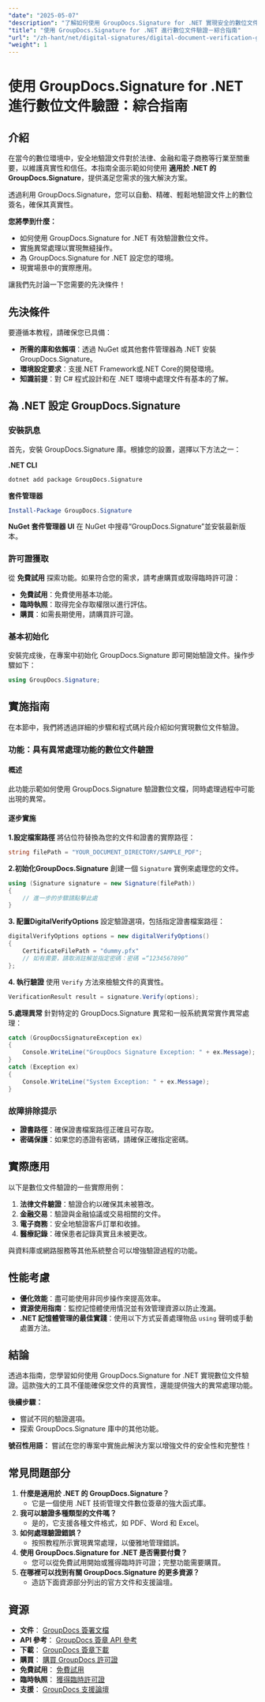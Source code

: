 ```yaml
---
"date": "2025-05-07"
"description": "了解如何使用 GroupDocs.Signature for .NET 實現安全的數位文件驗證。本指南涵蓋安裝、實施和實際應用。"
"title": "使用 GroupDocs.Signature for .NET 進行數位文件驗證－綜合指南"
"url": "/zh-hant/net/digital-signatures/digital-document-verification-groupdocs-signature-dotnet/"
"weight": 1
---
```


# 使用 GroupDocs.Signature for .NET 進行數位文件驗證：綜合指南

## 介紹

在當今的數位環境中，安全地驗證文件對於法律、金融和電子商務等行業至關重要，以維護真實性和信任。本指南全面示範如何使用 **適用於 .NET 的 GroupDocs.Signature**，提供滿足您需求的強大解決方案。

透過利用 GroupDocs.Signature，您可以自動、精確、輕鬆地驗證文件上的數位簽名，確保其真實性。

**您將學到什麼：**
- 如何使用 GroupDocs.Signature for .NET 有效驗證數位文件。
- 實施異常處理以實現無縫操作。
- 為 GroupDocs.Signature for .NET 設定您的環境。
- 現實場景中的實際應用。

讓我們先討論一下您需要的先決條件！

## 先決條件

要遵循本教程，請確保您已具備：
- **所需的庫和依賴項**：透過 NuGet 或其他套件管理器為 .NET 安裝 GroupDocs.Signature。
- **環境設定要求**：支援.NET Framework或.NET Core的開發環境。
- **知識前提**：對 C# 程式設計和在 .NET 環境中處理文件有基本的了解。

## 為 .NET 設定 GroupDocs.Signature

### 安裝訊息

首先，安裝 GroupDocs.Signature 庫。根據您的設置，選擇以下方法之一：

**.NET CLI**
```bash
dotnet add package GroupDocs.Signature
```

**套件管理器**
```powershell
Install-Package GroupDocs.Signature
```

**NuGet 套件管理器 UI**
在 NuGet 中搜尋“GroupDocs.Signature”並安裝最新版本。

### 許可證獲取

從 **免費試用** 探索功能。如果符合您的需求，請考慮購買或取得臨時許可證：
- **免費試用**：免費使用基本功能。
- **臨時執照**：取得完全存取權限以進行評估。
- **購買**：如需長期使用，請購買許可證。

### 基本初始化

安裝完成後，在專案中初始化 GroupDocs.Signature 即可開始驗證文件。操作步驟如下：
```csharp
using GroupDocs.Signature;
```

## 實施指南

在本節中，我們將透過詳細的步驟和程式碼片段介紹如何實現數位文件驗證。

### 功能：具有異常處理功能的數位文件驗證

#### 概述
此功能示範如何使用 GroupDocs.Signature 驗證數位文檔，同時處理過程中可能出現的異常。

#### 逐步實施

**1.設定檔案路徑**
將佔位符替換為您的文件和證書的實際路徑：
```csharp
string filePath = "YOUR_DOCUMENT_DIRECTORY/SAMPLE_PDF";
```

**2.初始化GroupDocs.Signature**
創建一個 `Signature` 實例來處理您的文件。
```csharp
using (Signature signature = new Signature(filePath))
{
    // 進一步的步驟請點擊此處
}
```

**3. 配置DigitalVerifyOptions**
設定驗證選項，包括指定證書檔案路徑：
```csharp
digitalVerifyOptions options = new digitalVerifyOptions()
{
    CertificateFilePath = "dummy.pfx"
    // 如有需要，請取消註解並指定密碼：密碼 =“1234567890”
};
```

**4. 執行驗證**
使用 `Verify` 方法來檢驗文件的真實性。
```csharp
VerificationResult result = signature.Verify(options);
```

**5.處理異常**
針對特定的 GroupDocs.Signature 異常和一般系統異常實作異常處理：
```csharp
catch (GroupDocsSignatureException ex)
{
    Console.WriteLine("GroupDocs Signature Exception: " + ex.Message);
}
catch (Exception ex)
{
    Console.WriteLine("System Exception: " + ex.Message);
}
```

### 故障排除提示
- **證書路徑**：確保證書檔案路徑正確且可存取。
- **密碼保護**：如果您的憑證有密碼，請確保正確指定密碼。

## 實際應用
以下是數位文件驗證的一些實際用例：
1. **法律文件驗證**：驗證合約以確保其未被篡改。
2. **金融交易**：驗證與金融協議或交易相關的文件。
3. **電子商務**：安全地驗證客戶訂單和收據。
4. **醫療記錄**：確保患者記錄真實且未被更改。

與資料庫或網路服務等其他系統整合可以增強驗證過程的功能。

## 性能考慮
- **優化效能**：盡可能使用非同步操作來提高效率。
- **資源使用指南**：監控記憶體使用情況並有效管理資源以防止洩漏。
- **.NET 記憶體管理的最佳實踐**：使用以下方式妥善處理物品 `using` 聲明或手動處置方法。

## 結論
透過本指南，您學習如何使用 GroupDocs.Signature for .NET 實現數位文件驗證。這款強大的工具不僅能確保您文件的真實性，還能提供強大的異常處理功能。

**後續步驟：**
- 嘗試不同的驗證選項。
- 探索 GroupDocs.Signature 庫中的其他功能。

**號召性用語：** 嘗試在您的專案中實施此解決方案以增強文件的安全性和完整性！

## 常見問題部分
1. **什麼是適用於 .NET 的 GroupDocs.Signature？**
   - 它是一個使用 .NET 技術管理文件數位簽章的強大函式庫。
2. **我可以驗證多種類型的文件嗎？**
   - 是的，它支援各種文件格式，如 PDF、Word 和 Excel。
3. **如何處理驗證錯誤？**
   - 按照教程所示實現異常處理，以優雅地管理錯誤。
4. **使用 GroupDocs.Signature for .NET 是否需要付費？**
   - 您可以從免費試用開始或獲得臨時許可證；完整功能需要購買。
5. **在哪裡可以找到有關 GroupDocs.Signature 的更多資源？**
   - 造訪下面資源部分列出的官方文件和支援論壇。

## 資源
- **文件**： [GroupDocs 簽署文檔](https://docs.groupdocs.com/signature/net/)
- **API 參考**： [GroupDocs 簽章 API 參考](https://reference.groupdocs.com/signature/net/)
- **下載**： [GroupDocs 簽章下載](https://releases.groupdocs.com/signature/net/)
- **購買**： [購買 GroupDocs 許可證](https://purchase.groupdocs.com/buy)
- **免費試用**： [免費試用](https://releases.groupdocs.com/signature/net/)
- **臨時執照**： [獲得臨時許可證](https://purchase.groupdocs.com/temporary-license/)
- **支援**： [GroupDocs 支援論壇](https://forum.groupdocs.com/c/signature/)